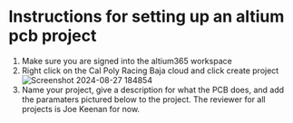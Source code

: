 # Instructions for setting up an altium pcb project

1. Make sure you are signed into the altium365 workspace
2. Right click on the Cal Poly Racing Baja cloud and click create project
![Screenshot 2024-08-27 184854](https://github.com/user-attachments/assets/1524b5b1-fbd7-42df-b00d-50737b7ab017)
3. Name your project, give a description for what the PCB does, and add the paramaters pictured below to the project.  The reviewer for all projects is Joe Keenan for now.

